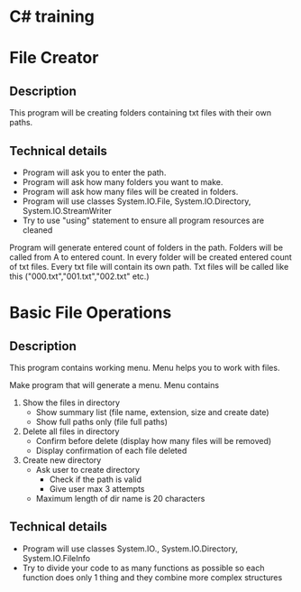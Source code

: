 # C# training

# **File Creator**

## Description

This program will be creating folders containing txt files with their own paths.

## Technical details

* Program will ask you to enter the path.
* Program will ask how many folders you want to make.
* Program will ask how many files will be created in folders.
* Program will use classes System.IO.File, System.IO.Directory, System.IO.StreamWriter
* Try to use "using" statement to ensure all program resources are cleaned

Program will generate entered count of folders in the path. Folders will be called from A to entered count.
In every folder will be created entered count of txt files. Every txt file will contain its own path.
Txt files will be called like this ("000.txt","001.txt","002.txt" etc.)




# **Basic File Operations**

## Description

This program contains working menu.
    Menu helps you to work with files.

Make program that will generate a menu.
Menu contains
1. Show the files in directory
    *   Show summary list (file name, extension, size and create date)  
    *   Show full paths only (file full paths)
2. Delete all files in directory
    *   Confirm before delete (display how many files will be removed)
    *   Display confirmation of each file deleted
3. Create new directory 
    *   Ask user to create directory
        *   Check if the path is valid
        *   Give user max 3 attempts
    *   Maximum length of dir name is 20 characters 
    
## Technical details

*   Program will use classes  System.IO., System.IO.Directory, System.IO.FileInfo
*   Try to divide your code to as many functions as possible so each function does only 1 thing and they combine more complex structures

